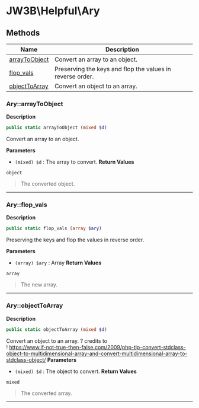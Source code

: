 # JW3B\Helpful\Ary
## Methods

| Name | Description |
|------|-------------|
|[arrayToObject](#aryarraytoobject)|Convert an array to an object.|
|[flop_vals](#aryflop_vals)|Preserving the keys and flop the values in reverse order.|
|[objectToArray](#aryobjecttoarray)|Convert an object to an array.|




### Ary::arrayToObject
**Description**

```php
public static arrayToObject (mixed $d)
```

Convert an array to an object.

**Parameters**

* `(mixed) $d`
: The array to convert.
**Return Values**

`object`

> The converted object.


<hr />


### Ary::flop_vals
**Description**

```php
public static flop_vals (array $ary)
```

Preserving the keys and flop the values in reverse order.

**Parameters**

* `(array) $ary`
: Array
**Return Values**

`array`

> The new array.


<hr />


### Ary::objectToArray
**Description**

```php
public static objectToArray (mixed $d)
```

Convert an object to an array.
? credits to  
! https://www.if-not-true-then-false.com/2009/php-tip-convert-stdclass-object-to-multidimensional-array-and-convert-multidimensional-array-to-stdclass-object/
**Parameters**

* `(mixed) $d`
: The object to convert.
**Return Values**

`mixed`

> The converted array.


<hr />

